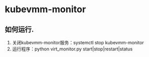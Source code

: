 # kubevmm-monitor

## 如何运行.

1. 关闭kubevmm-monitor服务：systemctl stop kubevmm-monitor
2. 运行程序：python virt_monitor.py start|stop|restart|status
